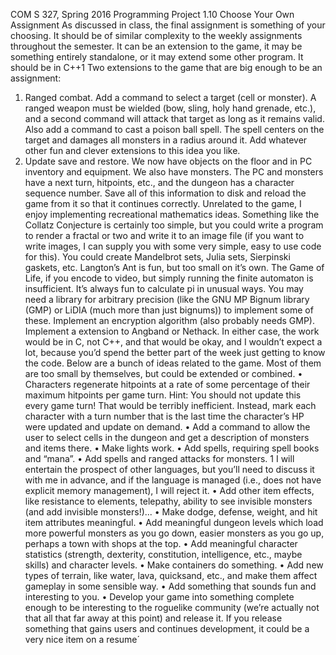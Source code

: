 COM S 327, Spring 2016
Programming Project 1.10
Choose Your Own Assignment
As discussed in class, the final assignment is something of your choosing. It should be of similar
complexity to the weekly assignments throughout the semester. It can be an extension to the game, it may
be something entirely standalone, or it may extend some other program. It should be in C++1
Two extensions to the game that are big enough to be an assignment:
1. Ranged combat. Add a command to select a target (cell or monster). A ranged weapon must be
wielded (bow, sling, holy hand grenade, etc.), and a second command will attack that target as long as
it remains valid. Also add a command to cast a poison ball spell. The spell centers on the target and
damages all monsters in a radius around it. Add whatever other fun and clever extensions to this idea
you like.
2. Update save and restore. We now have objects on the floor and in PC inventory and equipment. We
also have monsters. The PC and monsters have a next turn, hitpoints, etc., and the dungeon has a
character sequence number. Save all of this information to disk and reload the game from it so that it
continues correctly.
Unrelated to the game, I enjoy implementing recreational mathematics ideas. Something like the Collatz
Conjecture is certainly too simple, but you could write a program to render a fractal or two and write it to an
image file (if you want to write images, I can supply you with some very simple, easy to use code for this).
You could create Mandelbrot sets, Julia sets, Sierpinski gaskets, etc. Langton’s Ant is fun, but too small on
it’s own. The Game of Life, if you encode to video, but simply running the finite automaton is insufficient.
It’s always fun to calculate pi in unusual ways. You may need a library for arbitrary precision (like the
GNU MP Bignum library (GMP) or LiDIA (much more than just bignums)) to implement some of these.
Implement an encryption algorithm (also probably needs GMP).
Implement a extension to Angband or Nethack. In either case, the work would be in C, not C++, and
that would be okay, and I wouldn’t expect a lot, because you’d spend the better part of the week just getting
to know the code.
Below are a bunch of ideas related to the game. Most of them are too small by themselves, but could be
extended or combined.
• Characters regenerate hitpoints at a rate of some percentage of their maximum hitpoints per game
turn. Hint: You should not update this every game turn! That would be terribly inefficient. Instead,
mark each character with a turn number that is the last time the character’s HP were updated and
update on demand.
• Add a command to allow the user to select cells in the dungeon and get a description of monsters and
items there.
• Make lights work.
• Add spells, requiring spell books and “mana”.
• Add spells and ranged attacks for monsters.
1
I will entertain the prospect of other languages, but you’ll need to discuss it with me in advance, and if the language is managed
(i.e., does not have explicit memory management), I will reject it.
• Add other item effects, like resistance to elements, telepathy, ability to see invisible monsters (and
add invisible monsters!)...
• Make dodge, defense, weight, and hit item attributes meaningful.
• Add meaningful dungeon levels which load more powerful monsters as you go down, easier monsters
as you go up, perhaps a town with shops at the top.
• Add meaningful character statistics (strength, dexterity, constitution, intelligence, etc., maybe skills)
and character levels.
• Make containers do something.
• Add new types of terrain, like water, lava, quicksand, etc., and make them affect gameplay in some
sensible way.
• Add something that sounds fun and interesting to you.
• Develop your game into something complete enough to be interesting to the roguelike community
(we’re actually not that all that far away at this point) and release it. If you release something that
gains users and continues development, it could be a very nice item on a resume´
